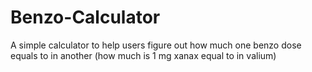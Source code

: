 # Benzo-Calculator
A simple calculator to help users figure out how much one benzo dose equals to in another (how much is 1 mg xanax equal to in valium)
